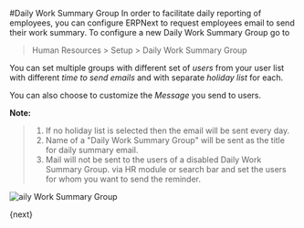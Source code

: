 <!-- add-breadcrumbs -->
#Daily Work Summary Group
In order to facilitate daily reporting of employees, you can configure ERPNext to request employees email to send their work summary. To configure a new Daily Work Summary Group go to

> Human Resources > Setup > Daily Work Summary Group

You can set multiple groups with different set of _users_ from your user list with different _time to send emails_ and with separate _holiday list_ for each.

You can also choose to customize the _Message_ you send to users.

**Note:**
>1. If no holiday list is selected then the email will be sent every day.
>2. Name of a "Daily Work Summary Group" will be sent as the title for daily summary email.
>3. Mail will not be sent to the users of a disabled Daily Work Summary Group.
via HR module or search bar and set the users for whom you want to send the reminder.

<img class="screenshot" alt="aily Work Summary Group" src="{{docs_base_url}}/assets/img/human-resources/daily-work-summary-group.png">

{next}
